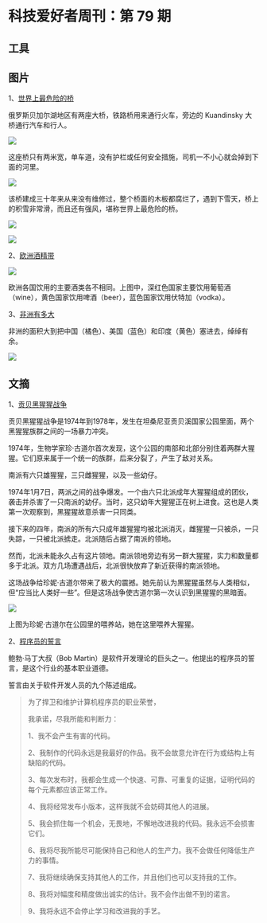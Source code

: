 # 科技爱好者周刊：第 79 期

## 工具

## 图片

1、[世界上最危险的桥](https://www.dailymail.co.uk/travel/travel_news/article-3428130/Is-dangerous-bridge-world-rotting-roadway-Russia-daredevils-repair-cars-just-INCHES-edge.html)

俄罗斯贝加尔湖地区有两座大桥，铁路桥用来通行火车，旁边的 Kuandinsky 大桥通行汽车和行人。

![](https://www.wangbase.com/blogimg/asset/201908/bg2019083002.jpg)

这座桥只有两米宽，单车道，没有护栏或任何安全措施，司机一不小心就会掉到下面的河里。

![](https://www.wangbase.com/blogimg/asset/201908/bg2019083003.jpg)

该桥建成三十年来从来没有维修过，整个桥面的木板都腐烂了，遇到下雪天，桥上的积雪非常滑，而且还有强风，堪称世界上最危险的桥。

![](https://www.wangbase.com/blogimg/asset/201908/bg2019083004.jpg)

![](https://www.wangbase.com/blogimg/asset/201908/bg2019083007.jpg)

2、[欧洲酒精带](https://en.wikipedia.org/wiki/Alcohol_belts_of_Europe)

![](https://www.wangbase.com/blogimg/asset/201909/bg2019090101.jpg)

欧洲各国饮用的主要酒类各不相同。上图中，深红色国家主要饮用葡萄酒（wine），黄色国家饮用啤酒（beer），蓝色国家饮用伏特加（vodka）。

3、[非洲有多大](https://thetruesize.com/#?borders=1~!MTQzMjQ1MzE.MzYwMDEwOQ*MzM1NDk2MDg%28Njg3MzA0Ng~!CONTIGUOUS_US*MTAwMjQwNzU.MjUwMjM1MTc%28MTc1%29MA~!IN*NTI2NDA1MQ.Nzg2MzQyMQ%29MQ~!CN*OTkyMTY5Nw.NzMxNDcwNQ%28MjI1%29Mg)

非洲的面积大到把中国（橘色）、美国（蓝色）和印度（黄色）塞进去，绰绰有余。

![](https://www.wangbase.com/blogimg/asset/201909/bg2019090705.jpg)

## 文摘

1、[贡贝黑猩猩战争](https://zh.wikipedia.org/wiki/%E8%B4%A1%E8%B4%9D%E9%BB%91%E7%8C%A9%E7%8C%A9%E6%88%98%E4%BA%89)

贡贝黑猩猩战争是1974年到1978年，发生在坦桑尼亚贡贝溪国家公园里面，两个黑猩猩族群之间的一场暴力冲突。

1974年，生物学家珍·古道尔首次发现，这个公园的南部和北部分别住着两群大猩猩。它们原来属于一个统一的族群，后来分裂了，产生了敌对关系。

南派有六只雄猩猩，三只雌猩猩，以及一些幼仔。

1974年1月7日，两派之间的战争爆发。一个由六只北派成年大猩猩组成的团伙，袭击并杀害了一只南派的幼仔。当时，这只幼年大猩猩正在树上进食。这也是人类第一次观察到，黑猩猩故意杀害一只同类。

接下来的四年，南派的所有六只成年雄猩猩均被北派消灭，雌猩猩一只被杀，一只失踪，一只被北派掳走。北派随后占据了南派的领地。

然而，北派未能永久占有这片领地。南派领地旁边有另一群大猩猩，实力和数量都多于北派。双方几场遭遇战后，北派很快放弃了新近获得的南派领地。

这场战争给珍妮·古道尔带来了极大的震撼。她先前认为黑猩猩虽然与人类相似，但“应当比人类好一些”。但是这场战争使古道尔第一次认识到黑猩猩的黑暗面。

![](https://www.wangbase.com/blogimg/asset/201909/bg2019090917.jpg)

上图为珍妮·古道尔在公园里的喂养站，她在这里喂养大猩猩。

2、[程序员的誓言](https://blog.cleancoder.com/uncle-bob/2015/11/18/TheProgrammersOath.html)

鲍勃·马丁大叔（Bob Martin）是软件开发理论的巨头之一。他提出的程序员的誓言，是这个行业的基本职业道德。

誓言由关于软件开发人员的九个陈述组成。

> 为了捍卫和维护计算机程序员的职业荣誉，
>
> 我承诺，尽我所能和判断力：
> 
> 1、我不会产生有害的代码。
> 
> 2、我制作的代码永远是我最好的作品。我不会故意允许在行为或结构上有缺陷的代码。
>
> 3、每次发布时，我都会生成一个快速、可靠、可重复的证据，证明代码的每个元素都应该正常工作。
> 
> 4、我将经常发布小版本，这样我就不会妨碍其他人的进展。
>
> 5、我会抓住每一个机会，无畏地，不懈地改进我的代码。我永远不会损害它们。
>
> 6、我将尽我所能尽可能保持自己和他人的生产力。我不会做任何降低生产力的事情。
>
> 7、我将继续确保支持其他人的工作，并且他们也可以支持我的工作。
> 
> 8、我将对幅度和精度做出诚实的估计。我不会作出做不到的诺言。
>
> 9、我将永远不会停止学习和改进我的手艺。
